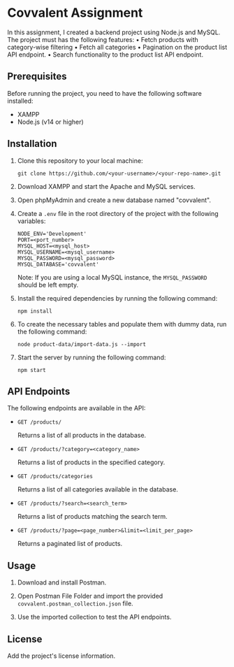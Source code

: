 # Covvalent Assignment

In this assignment, I created a backend project using Node.js and MySQL. The project must has the
following features:
• Fetch products with category-wise filtering
• Fetch all categories
• Pagination on the product list API endpoint.
• Search functionality to the product list API endpoint.

## Prerequisites

Before running the project, you need to have the following software installed:

- XAMPP
- Node.js (v14 or higher)

## Installation

1. Clone this repository to your local machine:

   ```
   git clone https://github.com/<your-username>/<your-repo-name>.git
   ```

2. Download XAMPP and start the Apache and MySQL services.

3. Open phpMyAdmin and create a new database named "covvalent".

4. Create a `.env` file in the root directory of the project with the following variables:

   ```
   NODE_ENV='Development'
   PORT=<port_number>
   MYSQL_HOST=<mysql_host>
   MYSQL_USERNAME=<mysql_username>
   MYSQL_PASSWORD=<mysql_password>
   MYSQL_DATABASE='covvalent'
   ```

   Note: If you are using a local MySQL instance, the `MYSQL_PASSWORD` should be left empty.

5. Install the required dependencies by running the following command:

   ```
   npm install
   ```

6. To create the necessary tables and populate them with dummy data, run the following command:

   ```
   node product-data/import-data.js --import
   ```

7. Start the server by running the following command:

   ```
   npm start
   ```

## API Endpoints

The following endpoints are available in the API:

- `GET /products/`

  Returns a list of all products in the database.

- `GET /products/?category=<category_name>`

  Returns a list of products in the specified category.

- `GET /products/categories`

  Returns a list of all categories available in the database.

- `GET /products/?search=<search_term>`

  Returns a list of products matching the search term.

- `GET /products/?page=<page_number>&limit=<limit_per_page>`

  Returns a paginated list of products.

## Usage

1. Download and install Postman.

2. Open Postman File Folder and import the provided `covvalent.postman_collection.json` file.

3. Use the imported collection to test the API endpoints.

## License

Add the project's license information.
